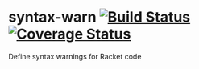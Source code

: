 # syntax-warn [![Build Status](https://travis-ci.org/jackfirth/syntax-warn.svg?branch=master)](https://travis-ci.org/jackfirth/syntax-warn) [![Coverage Status](https://coveralls.io/repos/github/jackfirth/syntax-warn/badge.svg?branch=master)](https://coveralls.io/github/jackfirth/syntax-warn?branch=master)
Define syntax warnings for Racket code
